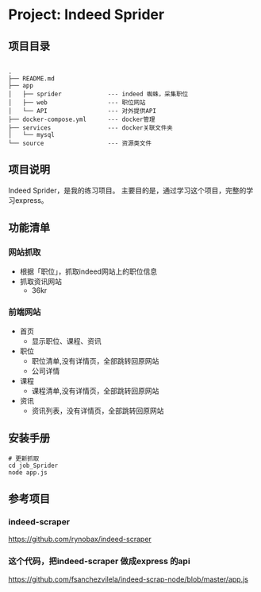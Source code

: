 # Project: Indeed Sprider

## 项目目录

``` node

.
├── README.md
├── app
│   ├── sprider             --- indeed 蜘蛛，采集职位
│   ├── web                 --- 职位网站
│   └── API                 --- 对外提供API
├── docker-compose.yml      --- docker管理
├── services                --- docker关联文件夹
│   └── mysql
└── source                  --- 资源类文件

```

## 项目说明

Indeed Sprider，是我的练习项目。
主要目的是，通过学习这个项目，完整的学习express。

## 功能清单

### 网站抓取

- 根据「职位」，抓取indeed网站上的职位信息
- 抓取资讯网站
  - 36kr

### 前端网站

- 首页
  - 显示职位、课程、资讯  
- 职位
  - 职位清单,没有详情页，全部跳转回原网站
  - 公司详情
- 课程
  - 课程清单,没有详情页，全部跳转回原网站
- 资讯
  - 资讯列表，没有详情页，全部跳转回原网站

## 安装手册

```barsh
# 更新抓取
cd job_Sprider
node app.js

```

## 参考项目

### indeed-scraper

<https://github.com/rynobax/indeed-scraper>

### 这个代码，把indeed-scraper 做成express 的api

<https://github.com/fsanchezvilela/indeed-scrap-node/blob/master/app.js>
